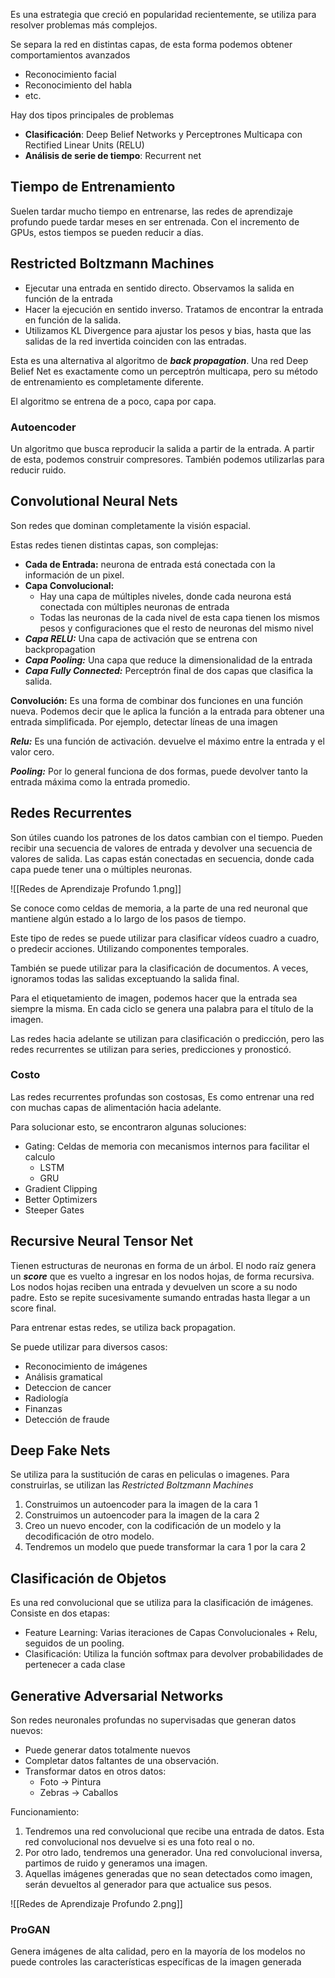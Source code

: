 Es una estrategia que creció en popularidad recientemente, se utiliza para resolver problemas más complejos.

Se separa la red en distintas capas, de esta forma podemos obtener comportamientos avanzados

- Reconocimiento facial
- Reconocimiento del habla
- etc.

Hay dos tipos principales de problemas

- **Clasificación**: Deep Belief Networks y Perceptrones Multicapa con Rectified Linear Units (RELU)
- **Análisis de serie de tiempo**: Recurrent net

## Tiempo de Entrenamiento

Suelen tardar mucho tiempo en entrenarse, las redes de aprendizaje profundo puede tardar meses en ser entrenada. Con el incremento de GPUs, estos tiempos se pueden reducir a días.

## Restricted Boltzmann Machines

- Ejecutar una entrada en sentido directo. Observamos la salida en función de la entrada
- Hacer la ejecución en sentido inverso. Tratamos de encontrar la entrada en función de la salida.
- Utilizamos KL Divergence para ajustar los pesos y bias, hasta que las salidas de la red invertida coinciden con las entradas.

Esta es una alternativa al algoritmo de ***back propagation***. Una red Deep Belief Net es exactamente como un perceptrón multicapa, pero su método de entrenamiento es completamente diferente.

El algoritmo se entrena de a poco, capa por capa.

### Autoencoder

Un algoritmo que busca reproducir la salida a partir de la entrada. A partir de esta, podemos construir compresores. También podemos utilizarlas para reducir ruido.

## Convolutional Neural Nets

Son redes que dominan completamente la visión espacial.

Estas redes tienen distintas capas, son complejas:

- **Cada de Entrada:** neurona de entrada está conectada con la información de un pixel.
- **Capa Convolucional:**
	- Hay una capa de múltiples niveles, donde cada neurona está conectada con múltiples neuronas de entrada
	- Todas las neuronas de la cada nivel de esta capa tienen los mismos pesos y configuraciones que el resto de neuronas del mismo nivel
- ***Capa RELU:*** Una capa de activación que se entrena con backpropagation
- ***Capa Pooling:*** Una capa que reduce la dimensionalidad de la entrada
- ***Capa Fully Connected:*** Perceptrón final de dos capas que clasifica la salida.

**Convolución:** Es una forma de combinar dos funciones en una función nueva. Podemos decir que le aplica la función a la entrada para obtener una entrada simplificada. Por ejemplo, detectar líneas de una imagen

***Relu:*** Es una función de activación. devuelve el máximo entre la entrada y el valor cero.

***Pooling:*** Por lo general funciona de dos formas, puede devolver tanto la entrada máxima como la entrada promedio.

## Redes Recurrentes

Son útiles cuando los patrones de los datos cambian con el tiempo. Pueden recibir una secuencia de valores de entrada y devolver una secuencia de valores de salida. Las capas están conectadas en secuencia, donde cada capa puede tener una o múltiples neuronas.

![[Redes de Aprendizaje Profundo 1.png]]

Se conoce como celdas de memoria, a la parte de una red neuronal que mantiene algún estado a lo largo de los pasos de tiempo.

Este tipo de redes se puede utilizar para clasificar vídeos cuadro a cuadro, o predecir acciones. Utilizando componentes temporales.

También se puede utilizar para la clasificación de documentos. A veces, ignoramos todas las salidas exceptuando la salida final.

Para el etiquetamiento de imagen, podemos hacer que la entrada sea siempre la misma. En cada ciclo se genera una palabra para el título de la imagen.

Las redes hacia adelante se utilizan para clasificación o predicción, pero las redes recurrentes se utilizan para series, predicciones y pronosticó.

### Costo

Las redes recurrentes profundas son costosas, Es como entrenar una red con muchas capas de alimentación hacia adelante.

Para solucionar esto, se encontraron algunas soluciones:

- Gating: Celdas de memoria con mecanismos internos para facilitar el calculo
	- LSTM
	- GRU
- Gradient Clipping
- Better Optimizers
- Steeper Gates

## Recursive Neural Tensor Net

Tienen estructuras de neuronas en forma de un árbol. El nodo raíz genera un ***score*** que es vuelto a ingresar en los nodos hojas, de forma recursiva. Los nodos hojas reciben una entrada y devuelven un score a su nodo padre. Esto se repite sucesivamente sumando entradas hasta llegar a un score final.

Para entrenar estas redes, se utiliza back propagation.

Se puede utilizar para diversos casos:

- Reconocimiento de imágenes
- Análisis gramatical
- Deteccion de cancer
- Radiología
- Finanzas
- Detección de fraude

## Deep Fake Nets

Se utiliza para la sustitución de caras en peliculas o imagenes. Para construirlas, se utilizan las *Restricted Boltzmann Machines*

1. Construimos un autoencoder para la imagen de la cara 1
2. Construimos un autoencoder para la imagen de la cara 2
3. Creo un nuevo encoder, con la codificación de un modelo y la decodificación de otro modelo.
4. Tendremos un modelo que puede transformar la cara 1 por la cara 2

## Clasificación de Objetos

Es una red convolucional que se utiliza para la clasificación de imágenes. Consiste en dos etapas:

- Feature Learning: Varias iteraciones de Capas Convolucionales + Relu, seguidos de un pooling.
- Clasificación: Utiliza la función softmax para devolver probabilidades de pertenecer a cada clase

## Generative Adversarial Networks

Son redes neuronales profundas no supervisadas que generan datos nuevos:

- Puede generar datos totalmente nuevos
- Completar datos faltantes de una observación.
- Transformar datos en otros datos:
	- Foto → Pintura
	- Zebras → Caballos

Funcionamiento:

1. Tendremos una red convolucional que recibe una entrada de datos. Esta red convolucional nos devuelve si es una foto real o no.
2. Por otro lado, tendremos una generador. Una red convolucional inversa, partimos de ruido y generamos una imagen.
3. Aquellas imágenes generadas que no sean detectados como imagen, serán devueltos al generador para que actualice sus pesos.

![[Redes de Aprendizaje Profundo 2.png]]

### ProGAN

Genera imágenes de alta calidad, pero en la mayoría de los modelos no puede controles las características específicas de la imagen generada
